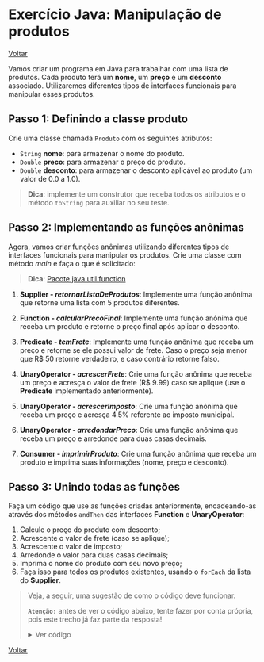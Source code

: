 # Exercício Java: Manipulação de produtos

[Voltar](../../../README.md)

Vamos criar um programa em Java para trabalhar com uma lista de produtos. Cada produto terá um **nome**, um **preço** e um **desconto** associado. Utilizaremos diferentes tipos de interfaces funcionais para manipular esses produtos.

## Passo 1: Definindo a classe produto

Crie uma classe chamada `Produto` com os seguintes atributos:

- `String` **nome**: para armazenar o nome do produto.
- `Double` **preco**: para armazenar o preço do produto.
- `Double` **desconto**: para armazenar o desconto aplicável ao produto (um valor de 0.0 a 1.0).

> **Dica**: implemente um construtor que receba todos os atributos e o método `toString` para auxiliar no seu teste.

## Passo 2: Implementando as funções anônimas

Agora, vamos criar funções anônimas utilizando diferentes tipos de interfaces funcionais para manipular os produtos. Crie uma classe com método _main_ e faça o que é solicitado:

> **Dica**: [Pacote java.util.function](../../../util/java.util.function.md)

1. **Supplier - _retornarListaDeProdutos_**: Implemente uma função anônima que retorne uma lista com 5 produtos diferentes.

2. **Function - _calcularPrecoFinal_**: Implemente uma função anônima que receba um produto e retorne o preço final após aplicar o desconto.

3. **Predicate - _temFrete_**: Implemente uma função anônima que receba um preço e retorne se ele possui valor de frete. Caso o preço seja menor que R$ 50 retorne verdadeiro, e caso contrário retorne falso.

4. **UnaryOperator - _acrescerFrete_**: Crie uma função anônima que receba um preço e acresça o valor de frete (R$ 9.99) caso se aplique (use o **Predicate** implementado anteriormente).

5. **UnaryOperator - _acrescerImposto_**: Crie uma função anônima que receba um preço e acresça 4.5% referente ao imposto municipal.

6. **UnaryOperator - _arredondarPreco_**: Crie uma função anônima que receba um preço e arredonde para duas casas decimais.

7. **Consumer - _imprimirProduto_**: Crie uma função anônima que receba um produto e imprima suas informações (nome, preço e desconto).

## Passo 3: Unindo todas as funções

Faça um código que use as funções criadas anteriormente, encadeando-as através dos métodos `andThen` das interfaces **Function** e **UnaryOperator**:

1. Calcule o preço do produto com desconto;
2. Acrescente o valor de frete (caso se aplique);
3. Acrescente o valor de imposto;
4. Arredonde o valor para duas casas decimais;
5. Imprima o nome do produto com seu novo preço;
6. Faça isso para todos os produtos existentes, usando o `forEach` da lista do **Supplier**.

> Veja, a seguir, uma sugestão de como o código deve funcionar.
>
> **`Atenção:`** antes de ver o código abaixo, tente fazer por conta própria, pois este trecho já faz parte da resposta!
>
> <details>
>   <summary>Ver código</summary>
>
> ```java
> retornarListaDeProdutos.get().forEach(produto -> {
>           Double novoPreco = calcularPrecoFinal
>                   .andThen(acrescerFrete)
>                   .andThen(acrescerImposto)
>                   .andThen(arredondarPreco)
>                   .apply(produto);
>           imprimirProduto.accept(produto, novoPreco);
>       }
> );
> ```
>
> </details>

[Voltar](../../../README.md)
